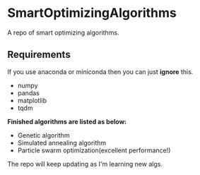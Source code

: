 # SmartOptimizingAlgorithms
A repo of smart optimizing algorithms.

## Requirements
If you use anaconda or miniconda then you can just **ignore** this.
- numpy
- pandas
- matplotlib
- tqdm

**Finished algorithms are listed as below:**
- Genetic algorithm
- Simulated annealing algorithm
- Particle swarm optimization(excellent performance!)

The repo will keep updating as I'm learning new algs.
